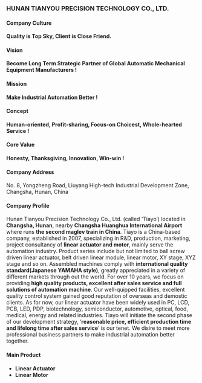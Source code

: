 ### HUNAN TIANYOU PRECISION TECHNOLOGY CO., LTD.
#### Company Culture
**Quality is Top Sky, Client is Close Friend.**

#### Vision
**Become Long Term Strategic Partner of Global Automatic Mechanical Equipment Manufacturers !**

#### Mission
**Make Industrial Automation Better !**
#### Concept
**Human-oriented, Profit-sharing, Focus-on Choicest, Whole-hearted Service !**
#### Core Value
**Honesty, Thanksgiving, Innovation, Win-win !**
#### Company Address
No. 8, Yongzheng Road, Liuyang High-tech Industrial Development Zone, Changsha, Hunan, China
#### Company Profile
Hunan Tianyou Precision Technology Co., Ltd. (called ‘Tiayo’) located in **Changsha, Hunan**, nearby **Changsha Huanghua International Airport** where runs **the second maglev train in China**. Tiayo is a China-based company, established in 2007, specializing in R&D, production, marketing, project consultancy of **linear actuator and motor**, mainly serve the automation industry. Product series include but not limited to ball screw driven linear actuator, belt driven linear module, linear motor, XY stage, XYZ stage and so on. Assembled machines comply with **international quality standard(Japanese YAMAHA style)**, greatly appreciated in a variety of different markets through out the world.
For over 10 years, we focus on providing **high quality products, excellent after sales service and full solutions of automation machine**. Our well-quipped facilities, excellent quality control system gained good reputation of overseas and demostic clients.
As for now, our linear actuator have been widely used in PC, LCD, PCB, LED, PDP, biotechnology, semiconductor, automotive, optical, food, medical, energy and related industries.
Tiayo will initiate the second phase of our development strategy, ‘**reasonable price, efficient production time and lifelong time after sales service**’ is our tenet. We disire to meet more professional business partners to make industrial automation better together.
#### Main Product
- **Linear Actuator**
- **Linear Motor**

